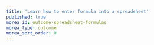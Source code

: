 ```yaml
---
title: 'Learn how to enter formula into a spreadsheet'
published: true
morea_id: outcome-spreadsheet-formulas
morea_type: outcome
morea_sort_order: 0
---
```

